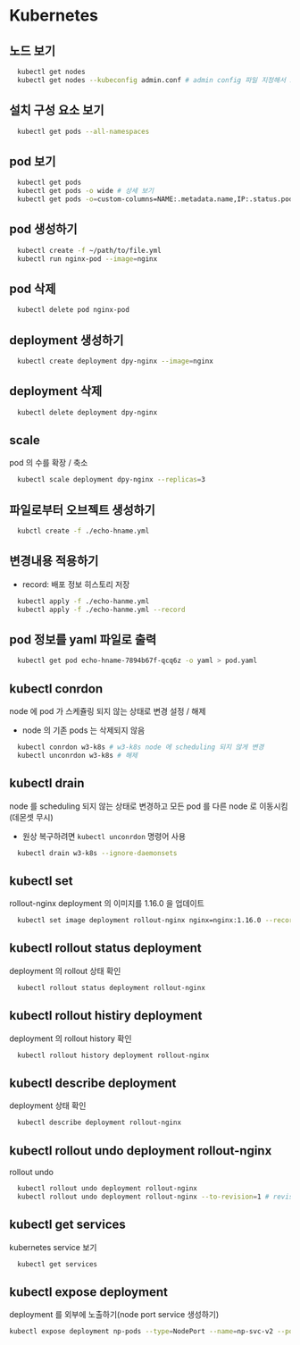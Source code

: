 # Kubernetes

## 노드 보기

```bash
  kubectl get nodes
  kubectl get nodes --kubeconfig admin.conf # admin config 파일 지정해서 보기
```

## 설치 구성 요소 보기

```bash
  kubectl get pods --all-namespaces
```

## pod 보기
```bash
  kubectl get pods
  kubectl get pods -o wide # 상세 보기
  kubectl get pods -o=custom-columns=NAME:.metadata.name,IP:.status.podIP,STATUS:.status.phase,NODE:.spec.nodeName # 필요한 내용만 출력하기
```

## pod 생성하기

```bash
  kubectl create -f ~/path/to/file.yml
  kubectl run nginx-pod --image=nginx
```


## pod 삭제
```bash
  kubectl delete pod nginx-pod
```

## deployment 생성하기
```bash
  kubectl create deployment dpy-nginx --image=nginx
```



## deployment 삭제
```bash
  kubectl delete deployment dpy-nginx
```

## scale

pod 의 수를 확장 / 축소

```bash
  kubectl scale deployment dpy-nginx --replicas=3
```

## 파일로부터 오브젝트 생성하기
```bash
  kubctl create -f ./echo-hname.yml
```

## 변경내용 적용하기

- record: 배포 정보 히스토리 저장

```bash
  kubectl apply -f ./echo-hanme.yml
  kubectl apply -f ./echo-hanme.yml --record
```


## pod 정보를 yaml 파일로 출력
```bash
  kubectl get pod echo-hname-7894b67f-qcq6z -o yaml > pod.yaml
```


## kubectl conrdon 

node 에 pod 가 스케쥴링 되지 않는 상태로 변경 설정 / 해제

- node 의 기존 pods 는 삭제되지 않음

```bash
  kubectl conrdon w3-k8s # w3-k8s node 에 scheduling 되지 않게 변경
  kubectl unconrdon w3-k8s # 해제
```

## kubectl drain

node 를 scheduling 되지 않는 상태로 변경하고 모든 pod 를 다른 node 로 이동시킴 (데몬셋 무시)

- 원상 복구하려면 `kubectl unconrdon` 명령어 사용

```bash
  kubectl drain w3-k8s --ignore-daemonsets
```

## kubectl set 

rollout-nginx deployment 의 이미지를 1.16.0 을 업데이트

```bash
  kubectl set image deployment rollout-nginx nginx=nginx:1.16.0 --record
```

## kubectl rollout status deployment

deployment 의 rollout 상태 확인

```bash
  kubectl rollout status deployment rollout-nginx
```


## kubectl rollout histiry deployment

deployment 의 rollout history 확인

```bash
  kubectl rollout history deployment rollout-nginx
```

## kubectl describe deployment

deployment 상태 확인

```bash
  kubectl describe deployment rollout-nginx
```

## kubectl rollout undo deployment rollout-nginx

rollout undo

```bash
  kubectl rollout undo deployment rollout-nginx
  kubectl rollout undo deployment rollout-nginx --to-revision=1 # revision=1 상태로 undo
```

## kubectl get services
kubernetes service 보기

```bash
  kubectl get services
```

## kubectl expose deployment

deployment 를 외부에 노출하기(node port service 생성하기)

```bash
kubectl expose deployment np-pods --type=NodePort --name=np-svc-v2 --port=80
```



